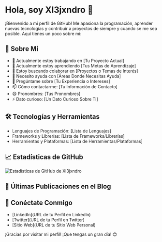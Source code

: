 # Hola, soy Xl3jxndro 👋

¡Bienvenido a mi perfil de GitHub! Me apasiona la programación, aprender nuevas tecnologías y contribuir a proyectos de siempre y cuando se me sea posible. Aquí tienes un poco sobre mí:

## 🚀 Sobre Mí

- 🔭 Actualmente estoy trabajando en [Tu Proyecto Actual]
- 🌱 Actualmente estoy aprendiendo [Tus Metas de Aprendizaje]
- 👯 Estoy buscando colaborar en [Proyectos o Temas de Interés]
- 🤔 Necesito ayuda con [Áreas Donde Necesitas Ayuda]
- 💬 Pregúntame sobre [Tu Experiencia o Intereses]
- 📫 Cómo contactarme: [Tu Información de Contacto]
- 😄 Pronombres: [Tus Pronombres]
- ⚡ Dato curioso: [Un Dato Curioso Sobre Ti]

## 🛠️ Tecnologías y Herramientas

- Lenguajes de Programación: [Lista de Lenguajes]
- Frameworks y Librerías: [Lista de Frameworks/Librerías]
- Herramientas y Plataformas: [Lista de Herramientas/Plataformas]

## 📈 Estadísticas de GitHub

![Estadísticas de GitHub de Xl3jxndro](https://github-readme-stats.vercel.app/api?username=Xl3jxndro&show_icons=true&theme=radical)

## 📝 Últimas Publicaciones en el Blog

<!-- BLOG-POST-LIST:START -->
<!-- BLOG-POST-LIST:END -->

## 🔗 Conéctate Conmigo

- [LinkedIn](URL de tu Perfil en LinkedIn)
- [Twitter](URL de tu Perfil en Twitter)
- [Sitio Web](URL de tu Sitio Web Personal)

¡Gracias por visitar mi perfil! ¡Que tengas un gran día! 😊
